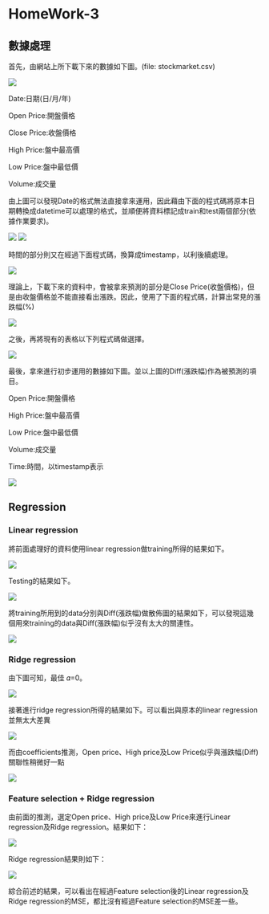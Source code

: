 # HomeWork-3

## 數據處理
首先，由網站上所下載下來的數據如下圖。(file: stockmarket.csv)

![](https://imgur.com/P6M6d5A.png)

Date:日期(日/月/年)

Open Price:開盤價格

Close Price:收盤價格

High Price:盤中最高價

Low Price:盤中最低價

Volume:成交量

由上圖可以發現Date的格式無法直接拿來運用，因此藉由下面的程式碼將原本日期轉換成datetime可以處理的格式，並順便將資料標記成train和test兩個部分(依據作業要求)。

![](https://imgur.com/wt41r3h.png)
![](https://imgur.com/1EMxdM9.png)

時間的部分則又在經過下面程式碼，換算成timestamp，以利後續處理。

![](https://imgur.com/q0VgPMG.png)

理論上，下載下來的資料中，會被拿來預測的部分是Close Price(收盤價格)，但是由收盤價格並不能直接看出漲跌。因此，使用了下面的程式碼，計算出常見的漲跌幅(%)

![](https://imgur.com/3Fmletz.png)

之後，再將現有的表格以下列程式碼做選擇。

![](https://imgur.com/YtZeW2h.png)

最後，拿來進行初步運用的數據如下圖。並以上圖的Diff(漲跌幅)作為被預測的項目。

Open Price:開盤價格

High Price:盤中最高價

Low Price:盤中最低價

Volume:成交量

Time:時間，以timestamp表示

![](https://imgur.com/z93GcSZ.png)

## Regression

### Linear regression

將前面處理好的資料使用linear regression做training所得的結果如下。

![](https://imgur.com/nO8h6zt.png)

Testing的結果如下。

![](https://imgur.com/uIO1OUy.png)

將training所用到的data分別與Diff(漲跌幅)做散佈圖的結果如下，可以發現這幾個用來training的data與Diff(漲跌幅)似乎沒有太大的關連性。

![](https://imgur.com/xymrpWz.png)

### Ridge regression

由下圖可知，最佳 𝛼=0。

![](https://imgur.com/Vpxk7ws.png)

接著進行ridge regression所得的結果如下。可以看出與原本的linear regression並無太大差異

![](https://imgur.com/woFcwT5.png)

而由coefficients推測，Open price、High price及Low Price似乎與漲跌幅(Diff)關聯性稍微好一點

![](https://imgur.com/uSpEDAJ.png)

### Feature selection + Ridge regression

由前面的推測，選定Open price、High price及Low Price來進行Linear regression及Ridge regression。結果如下：

![](https://imgur.com/AQoakEj.png)

Ridge regression結果則如下：

![](https://imgur.com/jgguBMf.png)

綜合前述的結果，可以看出在經過Feature selection後的Linear regression及Ridge regression的MSE，都比沒有經過Feature selection的MSE差一些。

